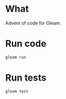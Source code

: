 # What

Advent of code for Gleam.

# Run code

```bash
gleam run
```

# Run tests

```bash
gleam test
```